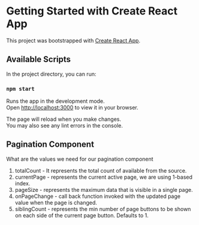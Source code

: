 # Getting Started with Create React App

This project was bootstrapped with [Create React App](https://github.com/facebook/create-react-app).

## Available Scripts

In the project directory, you can run:

### `npm start`

Runs the app in the development mode.\
Open [http://localhost:3000](http://localhost:3000) to view it in your browser.

The page will reload when you make changes.\
You may also see any lint errors in the console.

## Pagination Component
What are the values we need for our pagination component

1. totalCount - It represents the total count of available from the source.
2. currentPage - represents the current active page, we are using 1-based index.
3. pageSize - represents the maximum data that is visible in a single page.
4. onPageChange - call back function invoked with the updated page value when the page is changed.
5. siblingCount - represents the min number of page buttons to be shown on each side of the current page button. Defaults to 1.

